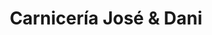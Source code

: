 ---
title: "Carnicería José & Dani"
url: /pamplona-iruna/carniceria-jose-und-dani/
shop: Metzgerei
---